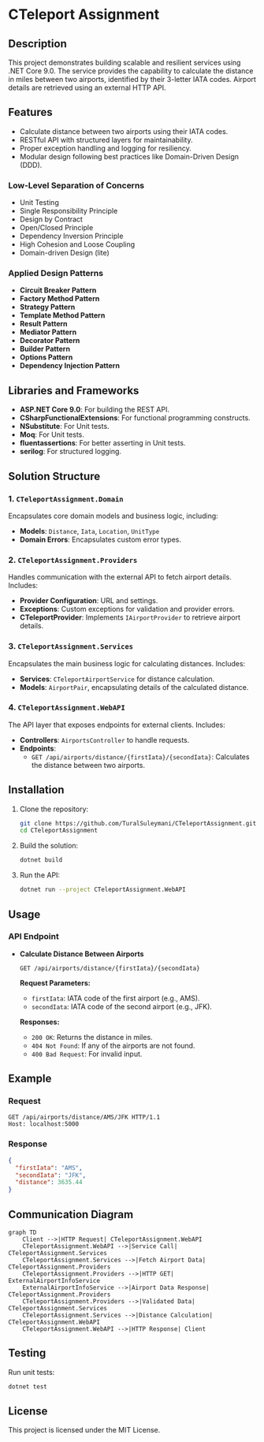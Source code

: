 # CTeleport Assignment

## Description
This project demonstrates building scalable and resilient services using .NET Core 9.0. The service provides the capability to calculate the distance in miles between two airports, identified by their 3-letter IATA codes. Airport details are retrieved using an external HTTP API.

## Features
- Calculate distance between two airports using their IATA codes.
- RESTful API with structured layers for maintainability.
- Proper exception handling and logging for resiliency.
- Modular design following best practices like Domain-Driven Design (DDD).

### Low-Level Separation of Concerns
- Unit Testing
- Single Responsibility Principle
- Design by Contract
- Open/Closed Principle
- Dependency Inversion Principle
- High Cohesion and Loose Coupling
- Domain-driven Design (lite)

### Applied Design Patterns
- **Circuit Breaker Pattern**
- **Factory Method Pattern**
- **Strategy Pattern**
- **Template Method Pattern**
- **Result Pattern**
- **Mediator Pattern**
- **Decorator Pattern**
- **Builder Pattern**
- **Options Pattern**
- **Dependency Injection Pattern**

## Libraries and Frameworks
- **ASP.NET Core 9.0**: For building the REST API.
- **CSharpFunctionalExtensions**: For functional programming constructs.
- **NSubstitute**: For Unit tests.
- **Moq**: For Unit tests.
- **fluentassertions**: For better asserting in Unit tests.
 - **serilog**: For structured logging.
## Solution Structure

### 1. `CTeleportAssignment.Domain`
Encapsulates core domain models and business logic, including:
- **Models**: `Distance`, `Iata`, `Location`, `UnitType`
- **Domain Errors**: Encapsulates custom error types.

### 2. `CTeleportAssignment.Providers`
Handles communication with the external API to fetch airport details. Includes:
- **Provider Configuration**: URL and settings.
- **Exceptions**: Custom exceptions for validation and provider errors.
- **CTeleportProvider**: Implements `IAirportProvider` to retrieve airport details.

### 3. `CTeleportAssignment.Services`
Encapsulates the main business logic for calculating distances. Includes:
- **Services**: `CTeleportAirportService` for distance calculation.
- **Models**: `AirportPair`, encapsulating details of the calculated distance.

### 4. `CTeleportAssignment.WebAPI`
The API layer that exposes endpoints for external clients. Includes:
- **Controllers**: `AirportsController` to handle requests.
- **Endpoints**:
  - `GET /api/airports/distance/{firstIata}/{secondIata}`: Calculates the distance between two airports.

## Installation

1. Clone the repository:
   ```bash
   git clone https://github.com/TuralSuleymani/CTeleportAssignment.git
   cd CTeleportAssignment
   ```

2. Build the solution:
   ```bash
   dotnet build
   ```

3. Run the API:
   ```bash
   dotnet run --project CTeleportAssignment.WebAPI
   ```

## Usage
### API Endpoint
- **Calculate Distance Between Airports**
  ```http
  GET /api/airports/distance/{firstIata}/{secondIata}
  ```
  
  **Request Parameters:**
  - `firstIata`: IATA code of the first airport (e.g., AMS).
  - `secondIata`: IATA code of the second airport (e.g., JFK).

  **Responses:**
  - `200 OK`: Returns the distance in miles.
  - `404 Not Found`: If any of the airports are not found.
  - `400 Bad Request`: For invalid input.

## Example
### Request
```http
GET /api/airports/distance/AMS/JFK HTTP/1.1
Host: localhost:5000
```

### Response
```json
{
  "firstIata": "AMS",
  "secondIata": "JFK",
  "distance": 3635.44
}
```

## Communication Diagram
```mermaid
graph TD
    Client -->|HTTP Request| CTeleportAssignment.WebAPI
    CTeleportAssignment.WebAPI -->|Service Call| CTeleportAssignment.Services
    CTeleportAssignment.Services -->|Fetch Airport Data| CTeleportAssignment.Providers
    CTeleportAssignment.Providers -->|HTTP GET| ExternalAirportInfoService
    ExternalAirportInfoService -->|Airport Data Response| CTeleportAssignment.Providers
    CTeleportAssignment.Providers -->|Validated Data| CTeleportAssignment.Services
    CTeleportAssignment.Services -->|Distance Calculation| CTeleportAssignment.WebAPI
    CTeleportAssignment.WebAPI -->|HTTP Response| Client
```

## Testing
Run unit tests:
```bash
dotnet test
```

## License
This project is licensed under the MIT License.
